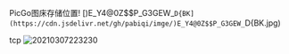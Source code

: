 PicGo图床存储位置!
[)E_Y4@0Z$$P_G3GEW_`D{BK](https://cdn.jsdelivr.net/gh/pabiqi/imge/)E_Y4@0Z$$P_G3GEW_`D{BK.jpg)

tcp ![20210307223230](https://cdn.jsdelivr.net/gh/pabiqi/imge/20210307223230.png)